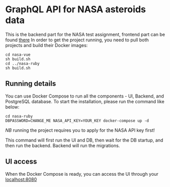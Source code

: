 # GraphQL API for NASA asteroids data

This is the backend part for the NASA test assignment, frontend part can be found [there](https://github.com/skayred/nasa-vue)
In order to get the project running, you need to pull both projects and build their Docker images:

```
cd nasa-vue
sh build.sh
cd ../nasa-ruby
sh build.sh
```

## Running details

You can use Docker Compose to run all the components - UI, Backend, and PostgreSQL database. To start the installation, please run the command like below:

```
cd nasa-ruby
DBPASSWORD=CHANGE_ME NASA_API_KEY=YOUR_KEY docker-compose up -d
```

*NB* running the project requires you to apply for the NASA API key first!

This command will first run the UI and DB, then wait for the DB startup, and then run the backend. Backend will run the migrations.

## UI access

When the Docker Compose is ready, you can access the UI through your [localhost:8080](https://localhost:8080)
